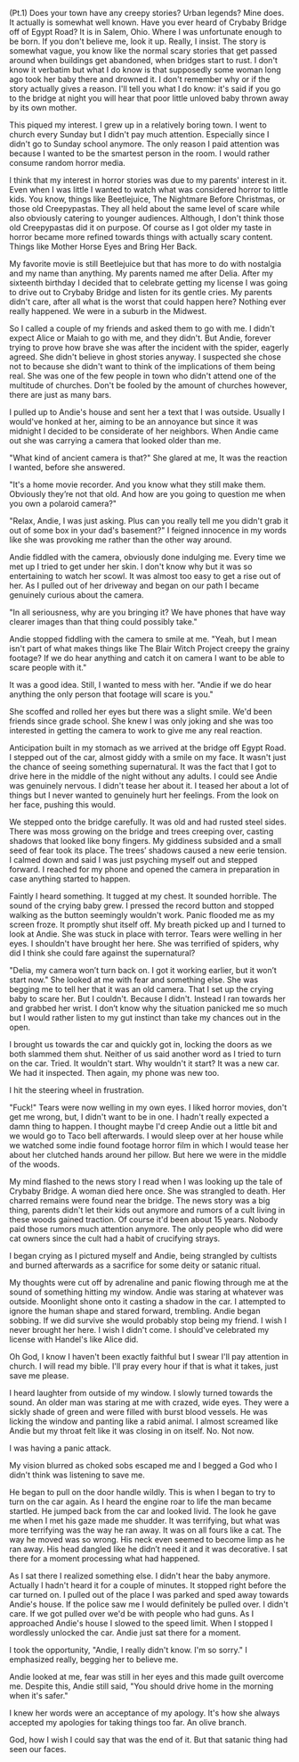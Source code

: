 (Pt.1) Does your town have any creepy stories? Urban legends? Mine does. It actually is somewhat well known. Have you ever heard of Crybaby Bridge off of Egypt Road? It is in Salem, Ohio. Where I was unfortunate enough to be born. If you don't believe me, look it up. Really, I insist. The story is somewhat vague, you know like the normal scary stories that get passed around when buildings get abandoned, when bridges start to rust. I don't know it verbatim but what I do know is that supposedly some woman long ago took her baby there and drowned it. I don't remember why or if the story actually gives a reason. I'll tell you what I do know: it's said if you go to the bridge at night you will hear that poor little unloved baby thrown away by its own mother.

This piqued my interest. I grew up in a relatively boring town. I went to church every Sunday but I didn't pay much attention. Especially since I didn't go to Sunday school anymore. The only reason I paid attention was because I wanted to be the smartest person in the room. I would rather consume random horror media. 

I think that my interest in horror stories was due to my parents' interest in it. Even when I was little I wanted to watch what was considered horror to little kids. You know, things like Beetlejuice, The Nightmare Before Christmas, or those old Creepypastas. They all held about the same level of scare while also obviously catering to younger audiences. Although, I don't think those old Creepypastas did it on purpose. Of course as I got older my taste in horror became more refined towards things with actually scary content. Things like Mother Horse Eyes and Bring Her Back.

My favorite movie is still Beetlejuice but that has more to do with nostalgia and my name than anything. My parents named me after Delia. After my sixteenth birthday I decided that to celebrate getting my license I was going to drive out to Crybaby Bridge and listen for its gentle cries. My parents didn't care, after all what is the worst that could happen here? Nothing ever really happened. We were in a suburb in the Midwest.

So I called a couple of my friends and asked them to go with me. I didn't expect Alice or Maiah to go with me, and they didn't. But Andie, forever trying to prove how brave she was after the incident with the spider, eagerly agreed. She didn't believe in ghost stories anyway. I suspected she chose not to because she didn't want to think of the implications of them being real. She was one of the few people in town who didn't attend one of the multitude of churches. Don't be fooled by the amount of churches however, there are just as many bars.

I pulled up to Andie's house and sent her a text that I was outside. Usually I would've honked at her, aiming to be an annoyance but since it was midnight I decided to be considerate of her neighbors. When Andie came out she was carrying a camera that looked older than me.

"What kind of ancient camera is that?" She glared at me, It was the reaction I wanted, before she answered.

"It's a home movie recorder. And you know what they still make them. Obviously they’re not that old. And how are you going to question me when you own a polaroid camera?"

"Relax, Andie, I was just asking. Plus can you really tell me you didn't grab it out of some box in your dad's basement?" I feigned innocence in my words like she was provoking me rather than the other way around.

Andie fiddled with the camera, obviously done indulging me. Every time we met up I tried to get under her skin. I don't know why but it was so entertaining to watch her scowl. It was almost too easy to get a rise out of her. As I pulled out of her driveway and began on our path I became genuinely curious about the camera.

"In all seriousness, why are you bringing it? We have phones that have way clearer images than that thing could possibly take."

Andie stopped fiddling with the camera to smile at me. "Yeah, but I mean isn't part of what makes things like The Blair Witch Project creepy the grainy footage? If we do hear anything and catch it on camera I want to be able to scare people with it."

It was a good idea. Still, I wanted to mess with her. "Andie if we do hear anything the only person that footage will scare is you."

She scoffed and rolled her eyes but there was a slight smile. We'd been friends since grade school. She knew I was only joking and she was too interested in getting the camera to work to give me any real reaction.

Anticipation built in my stomach as we arrived at the bridge off Egypt Road. I stepped out of the car, almost giddy with a smile on my face. It wasn't just the chance of seeing something supernatural. It was the fact that I got to drive here in the middle of the night without any adults. I could see Andie was genuinely nervous. I didn't tease her about it. I teased her about a lot of things but I never wanted to genuinely hurt her feelings. From the look on her face, pushing this would.

We stepped onto the bridge carefully. It was old and had rusted steel sides. There was moss growing on the bridge and trees creeping over, casting shadows that looked like bony fingers. My giddiness subsided and a small seed of fear took its place. The trees’ shadows caused a new eerie tension. I calmed down and said I was just psyching myself out and stepped forward. I reached for my phone and opened the camera in preparation in case anything started to happen.

Faintly I heard something. It tugged at my chest. It sounded horrible. The sound of the crying baby grew. I pressed the record button and stopped walking as the button seemingly wouldn't work. Panic flooded me as my screen froze. It promptly shut itself off. My breath picked up and I turned to look at Andie. She was stuck in place with terror. Tears were welling in her eyes. I shouldn't have brought her here. She was terrified of spiders, why did I think she could fare against the supernatural?

"Delia, my camera won’t turn back on. I got it working earlier, but it won’t start now." She looked at me with fear and something else. She was begging me to tell her that it was an old camera. That I set up the crying baby to scare her. But I couldn't. Because I didn't. Instead I ran towards her and grabbed her wrist. I don’t know why the situation panicked me so much but I would rather listen to my gut instinct than take my chances out in the open.

I brought us towards the car and quickly got in, locking the doors as we both slammed them shut. Neither of us said another word as I tried to turn on the car. 
Tried. It wouldn't start. Why wouldn't it start? It was a new car. We had it inspected. Then again, my phone was new too.

I hit the steering wheel in frustration.

"Fuck!" Tears were now welling in my own eyes. I liked horror movies, don't get me wrong, but, I didn't want to be in one. I hadn't really expected a damn thing to happen. I thought maybe I'd creep Andie out a little bit and we would go to Taco bell afterwards. I would sleep over at her house while we watched some indie found footage horror film in which I would tease her about her clutched hands around her pillow. But here we were in the middle of the woods.

My mind flashed to the news story I read when I was looking up the tale of Crybaby Bridge. A woman died here once. She was strangled to death. Her charred remains were found near the bridge. The news story was a big thing, parents didn't let their kids out anymore and rumors of a cult living in these woods gained traction. Of course it'd been about 15 years. Nobody paid those rumors much attention anymore. The only people who did were cat owners since the cult had a habit of crucifying strays.

I began crying as I pictured myself and Andie, being strangled by cultists and burned afterwards as a sacrifice for some deity or satanic ritual.

My thoughts were cut off by adrenaline and panic flowing through me at the sound of something hitting my window. Andie was staring at whatever was outside. Moonlight shone onto it casting a shadow in the car. I attempted to ignore the human shape and stared forward, trembling. Andie began sobbing. If we did survive she would probably stop being my friend. I wish I never brought her here. I wish I didn't come. I should've celebrated my license with Handel's like Alice did. 

Oh God, I know I haven't been exactly faithful but I swear I'll pay attention in church. I will read my bible. I'll pray every hour if that is what it takes, just save me please.

I heard laughter from outside of my window. I slowly turned towards the sound. An older man was staring at me with crazed, wide eyes. They were a sickly shade of green and were filled with burst blood vessels. He was licking the window and panting like a rabid animal. I almost screamed like Andie but my throat felt like it was closing in on itself. No. Not now. 

I was having a panic attack.

My vision blurred as choked sobs escaped me and I begged a God who I didn't think was listening to save me.

He began to pull on the door handle wildly. This is when I began to try to turn on the car again. As I heard the engine roar to life the man became startled. He jumped back from the car and looked livid. The look he gave me when I met his gaze made me shudder. It was terrifying, but what was more terrifying was the way he ran away. It was on all fours like a cat. The way he moved was so wrong. His neck even seemed to become limp as he ran away. His head dangled like he didn’t need it and it was decorative. I sat there for a moment processing what had happened.

As I sat there I realized something else. I didn't hear the baby anymore. Actually I hadn't heard it for a couple of minutes. It stopped right before the car turned on. I pulled out of the place I was parked and sped away towards Andie's house. If the police saw me I would definitely be pulled over. I didn't care. If we got pulled over we'd be with people who had guns. As I approached Andie's house I slowed to the speed limit. When I stopped I wordlessly unlocked the car. Andie just sat there for a moment.

I took the opportunity, "Andie, I really didn't know. I'm so sorry." I emphasized really, begging her to believe me.

Andie looked at me, fear was still in her eyes and this made guilt overcome me. Despite this, Andie still said, "You should drive home in the morning when it's safer."

I knew her words were an acceptance of my apology. It's how she always accepted my apologies for taking things too far. An olive branch.

God, how I wish I could say that was the end of it. But that satanic thing had seen our faces.